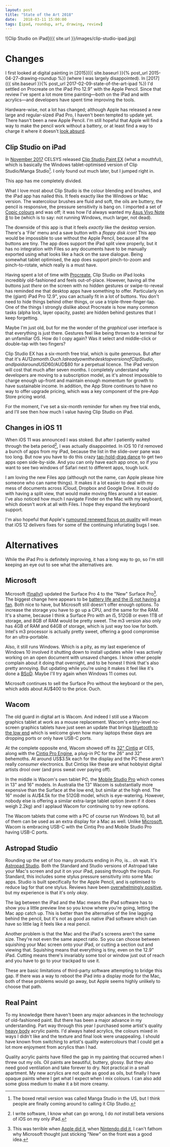 ```yaml
---
layout: post
title: "State of the Art 2018"
date:   2018-03-11 15:00:00
tags: [ipad, roundup, art, drawing, review]
---
```


![Clip Studio on iPad]({{ site.url }}/images/clip-studio-ipad.jpg)

# Changes

I first looked at digital painting in [2015]({{ site.baseurl }}{% post_url 2015-04-27-drawing-roundup %}) (where I was largely disappointed). In [2017]({{ site.baseurl }}{% post_url 2017-02-09-state-of-the-art-ipad %}) I'd settled on Procreate on the iPad Pro 12.9" with the Apple Pencil. Since that review I've spent a lot more time painting—both on the iPad and with acrylics—and developers have spent time improving the tools.

Hardware-wise, not a lot has changed; although Apple has released a new large and regular-sized iPad Pro, I haven't been tempted to update yet. There hasn't been a new Apple Pencil. I'm still hopeful that Apple will find a way to make the pencil work without a battery, or at least find a way to charge it where it doesn't [look absurd](https://forums.macrumors.com/attachments/image-jpeg.580195/).

## Clip Studio on iPad

In [November 2017](https://www.celsys.co.jp/en/topic/20171108) CELSYS released [Clip Studio Paint EX](https://itunes.apple.com/us/app/clip-studio-paint-ex-for-manga/id1262985592?mt=8) (what a mouthful), which is basically the Windows tablet-optimised version of Clip Studio/Manga Studio[^1]. I only found out much later, but I jumped right in.

This app has me completely divided.

What I love most about Clip Studio is the colour blending and brushes, and the iPad app has nailed this. It feels exactly like the Windows or Mac version. The watercolour brushes are fluid and soft, the oils are buttery, the pencil is responsive, the pressure sensitivity is bang on. I imported a set of [Copic colours](https://kayleefuzzyhat.deviantart.com/art/358-Copic-Color-Set-for-Clip-Studio-Paint-575059284) and was off; it was how I'd always wanted my [Asus Vivo Note 8](https://www.asus.com/Tablets/ASUS_VivoTab_Note_8_M80TA/) to be (which is to say: not running Windows, much larger, not dead).

The downside of this app is that it feels _exactly_ like the desktop version. There's a 'File' menu and a save button with a _floppy disk icon_! This app would be impossible to use without the Apple Pencil, because all the buttons are tiny. The app does support the iPad split view properly, but it has no integration with Files so any documents have to be manually exported using what looks like a hack on the save dialogue. Being somewhat tablet optimised, the app does support pinch-to-zoom and pinch-to-rotate, which really is a must have.

Having spent a lot of time with [Procreate](https://procreate.art), Clip Studio on iPad looks incredibly old-fashioned and feels out-of-place. However, having all the buttons just _there_ on the screen with no hidden gestures or swipe-to-reveal has reminded me that desktop apps have something to offer. Particularly on the (giant) iPad Pro 12.9", you can actually fit in a lot of buttons. You don't need to hide things behind other things, or use a triple-three-finger-tap. One of the things I strongly dislike about Procreate is how many common tasks (alpha lock, layer opacity, paste) are hidden behind gestures that I keep forgetting.

Maybe I'm just old, but for me the wonder of the _graphical_ user interface is that everything is just there. Gestures feel like being thrown to a terminal for an unfamiliar OS. How do I copy again? Was it select and middle-click or double-tap with two fingers?

Clip Studio EX has a six-month free trial, which is quite generous. But after that it's AU$12 a month. Ouch. I already own the desktop version of Clip Studio, and I paid around USD$60/AUD$80 for a perpetual licence. The iPad version will cost that much after seven months. I completely understand why developers are moving to a subscription model, as it's almost impossible to charge enough up-front and maintain enough momentum for growth to have sustainable income. In addition, the App Store continues to have no way to offer upgrade pricing, which was a key component of the pre-App Store pricing world.

For the moment, I've set a six-month reminder for when my free trial ends, and I'll see then how much I value having Clip Studio on iPad.

## Changes in iOS 11

When iOS 11 was announced I was stoked. But after I patiently waited through the beta period[^2], I was actually disappointed. In iOS 10 I'd removed a bunch of apps from my iPad, because the list in the slide-over pane was too long. But now you have to do this crazy [tap-hold-drag dance](https://www.cultofmac.com/490710/slide-over-split-view-ios-11/) to get two apps open side-by-side. And you can only have each app once, so if you want to see two windows of Safari next to different apps, tough luck.

I am loving the new Files app (although not the name, can Apple please hire someone who can name things). It makes it a lot easier to deal with my mess of documents across iCloud, Dropbox and Google Drive. It could do with having a split view, that would make moving files around a lot easier. I've also noticed how much I navigate Finder on the Mac with my keyboard, which doesn't work at all with Files. I hope they expand the keyboard support.

I'm also hopeful that Apple's [rumoured renewed focus on quality](https://www.macrumors.com/2018/01/30/apple-to-focus-on-ios-performance-quality-issues-axios/) will mean that iOS 12 delivers fixes for some of the continuing infuriating bugs I see.

# Alternatives

While the iPad Pro is definitely improving, it has a long way to go, so I'm still keeping an eye out to see what the alternatives are.

## Microsoft

Microsoft ([finally!](https://daringfireball.net/linked/2011/09/29/finally)) updated the Surface Pro 4 to the "New" Surface Pro[^3]. The biggest change here appears to be [battery life and the i5 not having a fan](https://www.slashgear.com/surface-pro-4-vs-surface-pro-is-it-worth-the-upgrade-25486416/). Both nice to have, but Microsoft still doesn't offer enough options. To increase the storage you have to go up a CPU, and the same for the RAM. It's a shame, because I think a Surface Pro with an i5, 512GB or even 1TB of storage, and 8GB of RAM would be pretty sweet. The m3 version also only has 4GB of RAM and 64GB of storage, which is just way too low for both. Intel's m3 processor is actually pretty sweet, offering a good compromise for an ultra-portable.

Also, it still runs Windows. Which is a pity, as my last experience of Windows 10 involved it shutting down to install updates while I was actively working on an open document with unsaved changes. I know other people complain about it doing that overnight, and to be honest I think that's also pretty annoying. But updating while you're using it makes it feel like it's done a [BSoD](https://en.wikipedia.org/wiki/Blue_Screen_of_Death). Maybe I'll try again when Windows 11 comes out.

Microsoft continues to sell the Surface Pro without the keyboard or the pen, which adds about AU$400 to the price. Ouch.

## Wacom

The old guard in digital art is Wacom. And indeed I still use a Wacom graphics tablet at work as a mouse replacement. Wacom's entry-level no-screen graphics tablets have just seen an update that brings [bluetooth to the low end](https://www.theverge.com/circuitbreaker/2018/3/6/17085562/wacom-intuos-drawing-tablet) which is welcome given how many laptops these days are dropping ports or only have USB-C ports.

At the complete opposite end, Wacom showed off its [32" Cintiq](https://www.theverge.com/2018/1/9/16871162/wacom-cintiq-32-inch-drawing-tablet-ces-2018) at CES, along with the [Cintiq Pro Engine](https://www.theverge.com/circuitbreaker/2018/2/27/17058484/wacom-cintiq-pro-24-engine-pc-module), a plug-in PC for the 26" and 32" behemoths. At around US$3.5k each for the display and the PC these aren't really _consumer_ electronics. But Cintiqs like these are what hobbyist digital artists drool over (and pros sweat over paying off).

In the middle is Wacom's own tablet PC, the [Mobile Studio Pro](https://www.wacom.com/en-au/products/pen-computers/wacom-mobilestudio-pro) which comes in 13" and 16" models. In Australia the 13" Wacom is substantially more expensive than the Surface at the low end, but similar at the high end. The 16" model is AU$4.5k for the 512GB model, which is eye-watering. However, nobody else is offering a similar extra-large tablet option (even if it does weigh 2.2kg) and I applaud Wacom for continuing to try new options.

The Wacom tablets that come with a PC of course run Windows 10, but all of them can be used as an extra display for a Mac as well. Unlike [Microsoft](https://www.windowscentral.com/why-no-usb-type-c-new-surface-pro), Wacom is embracing USB-C with the Cintiq Pro and Mobile Studio Pro having USB-C ports.

## Astropad Studio

Rounding up the set of too many products ending in _Pro_, is... oh wait. It's [Astropad Studio](https://astropad.com/studio/). Both the Standard and Studio versions of Astropad take your Mac's screen and put it on your iPad, passing through the inputs. For Standard, this includes some stylus pressure sensitivity into some Mac apps. Studio is built specifically for the Apple Pencil, and is optimised to reduce lag for that one stylus. Reviews have been [overwhelmingly positive](https://www.imore.com/ipad-pro-and-astropad-studio-i-may-never-need-wacom-tablet-again), but my experience is that it's only _okay_.

The lag between the iPad and the Mac means the iPad software has to show you a little preview line so you know where you're going, letting the Mac app catch up. This is better than the alternative of the line lagging behind the pencil, but it's not as good as native iPad software which can have so little lag it feels like a real pencil.

Another problem is that the Mac and the iPad's screens aren't the same size. They're not even the same aspect ratio. So you can choose between squishing your Mac screen onto your iPad, or cutting a section out and viewing that. Squishing means that everything is tiny, even on the 12.9" iPad. Cutting means there's invariably some tool or window just out of reach and you have to go to your trackpad to use it.

These are basic limitations of third-party software attempting to bridge this gap. If there was a way to reboot the iPad into a display mode for the Mac, both of these problems would go away, but Apple seems highly unlikely to choose that path.

## Real Paint

To my knowledge there haven't been any major advances in the technology of old-fashioned paint. But there has been a major advance in my understanding. Part way through this year I purchased some artist's quality [heavy body](https://www.eckersleys.com.au/products/art/paints/acrylic-paints/liquitex-heavy-body-acrylic-paint) acrylic paints. I'd always hated acrylics, the colours mixed in ways I didn't like and the texture and final look were unappealing. I should have known from switching to artist's quality watercolours that I could get a lot more enjoyment from acrylics than I had.

Quality acrylic paints have filled the gap in my painting that occurred when I threw out my oils. Oil paints are beautiful, buttery, glossy. But they also need good ventilation and take forever to dry. Not practical in a small apartment. My new acrylics are not quite as good as oils, but finally I have opaque paints where I get what I expect when I mix colours. I can also add some gloss medium to make it a bit more creamy.

[^1]: The boxed retail version was called Manga Studio in the US, but I think people are finally coming around to calling it Clip Studio.
[^2]: I write software, I know what can go wrong, I do _not_ install beta versions of iOS on my only iPad.
[^3]: This was terrible when [Apple did it](https://en.wikipedia.org/wiki/IPad_(3rd_generation)), when [Nintendo did it](https://en.wikipedia.org/wiki/New_Nintendo_3DS), I can't fathom why Microsoft thought just sticking "New" on the front was a good idea.

